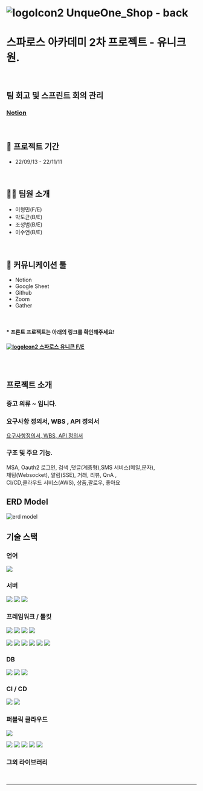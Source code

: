 # ![logoIcon2](https://user-images.githubusercontent.com/49605999/200447509-d7f1e198-1525-4dd0-9f2e-ccd00e75a37e.svg) UnqueOne_Shop - back
# 스파로스 아카데미 2차 프로젝트 - 유니크원.

<br>

## 팀 회고 및 스프린트 회의 관리
### <u>[Notion](https://uniquone.notion.site/UniquOne-2f81712b2df0488cb1a0b458b7e3312a)</u>

<br>

## 📅 프로젝트 기간
- 22/09/13 - 22/11/11

<br>


## 🧑‍💻 팀원 소개

- 이형민(F/E) 
- 박도균(B/E) 
- 조성범(B/E)
- 이수연(B/E)

<br>

## 💭 커뮤니케이션 툴
- Notion
- Google Sheet
- Github
- Zoom
- Gather

<br>

#### * 프론트 프로젝트는 아래의 링크를 확인해주세요!
#### <u>[![logoIcon2](https://user-images.githubusercontent.com/49605999/200447509-d7f1e198-1525-4dd0-9f2e-ccd00e75a37e.svg) 스파로스 유니콘 F/E](https://github.com/curomame/UniquOne_FrontEnd)</u>

<br/>

#

## 프로젝트 소개
### 중고 의류 ~ 입니다.

### 요구사항 정의서, WBS , API 정의서
[요구사항정의서, WBS, API 정의서](https://docs.google.com/spreadsheets/d/192Y9wq_OwiqjKVOcOlI8nNdEh6mbQreG9CJ-gdXUJho/edit?usp=sharing)

### 구조 및 주요 기능.
MSA, Oauth2 로그인, 검색 ,댓글(계층형),SMS 서비스(메일,문자), <br>
채팅(Websocket), 알림(SSE), 거래, 리뷰, QnA , <br>
CI/CD,클라우드 서비스(AWS), 상품,팔로우, 좋아요 <br>

## ERD Model
![erd model](https://user-images.githubusercontent.com/49605999/200946980-c56e9432-2c68-4698-909e-792027409196.png)

## 기술 스택

### 언어
<img src="https://img.shields.io/badge/JAVA-007396?style=flate&logo=java&logoColor=white">

### 서버
<img src="https://img.shields.io/badge/Apache Tomcat-F8DC75?style=flat&logo=Apache Tomcat&logoColor=white"> <img src="https://img.shields.io/badge/Netty-000000?style=flat&logo=Netty&logoColor=white"> <img src="https://img.shields.io/badge/NGINX-009639?style=flat&logo=NGINX&logoColor=white">

### 프레임워크 / 툴킷
<img src="https://img.shields.io/badge/Spring-6DB33F?style=flat&logo=Spring&logoColor=white"> <img src="https://img.shields.io/badge/Spring Security-6DB33F?style=flat&logo=Spring Security&logoColor=white"> <img src="https://img.shields.io/badge/Spring Cloud-6DB33F?style=flat&logo=Spring Cloud&logoColor=white"> <img src="https://img.shields.io/badge/Hibernate(JPA)-59666C?style=flat&logo=Hibernate&logoColor=white">

<img src="https://img.shields.io/badge/IntelliJ IDEA-F05138?style=flat&logo=IntelliJ IDEA&logoColor=white"/> <img src="https://img.shields.io/badge/Github-181717?style=flat&logo=github&logoColor=white"> <img src="https://img.shields.io/badge/PostMan-green?style=flat&logo=Postman&logoColor=white"/> <img src="https://img.shields.io/badge/MySQL Workbench-blue"/> <img src="https://img.shields.io/badge/Terminus-4D4D4D?style=flat&logo=Terminus&logoColor=white"> <img src="https://img.shields.io/badge/Medis-FD5F07?style=flat&logo=Medis&logoColor=white">

### DB
<img src="https://img.shields.io/badge/mysql-4479A1?style=flat&logo=mysql&logoColor=white"/> <img src="https://img.shields.io/badge/Redis-DC382D?style=flat&logo=Redis&logoColor=white"/> <img src="https://img.shields.io/badge/MongoDB-47A248?style=flat&logo=MongoDB&logoColor=white">

### CI / CD
<img src="https://img.shields.io/badge/Docker-2496ED?style=flat&logo=Docker&logoColor=white"/> <img src="https://img.shields.io/badge/Jenkins-D24939?style=flat&logo=&logoColor=white"/>

### 퍼블릭 클라우드
<img src="https://img.shields.io/badge/Amazon AWS-232F3E?style=flat&logo=Amazon AWS&logoColor=white"/>

<img src="https://img.shields.io/badge/Amazon AWS Ec2-232F3E?style=flat&logo=Amazon AWS&logoColor=white"/> <img src="https://img.shields.io/badge/Amazon AWS RDS-232F3E?style=flat&logo=Amazon AWS&logoColor=white"/> <img src="https://img.shields.io/badge/Amazon AWS S3-232F3E?style=flat&logo=Amazon AWS&logoColor=white"/> <img src="https://img.shields.io/badge/Amazon AWS ElasticCache-232F3E?style=flat&logo=Amazon AWS&logoColor=white"/> <img src="https://img.shields.io/badge/Amazon AWS IAM-232F3E?style=flat&logo=Amazon AWS&logoColor=white"/>

### 그외 라이브러리

<br>
<hr>
<br>
